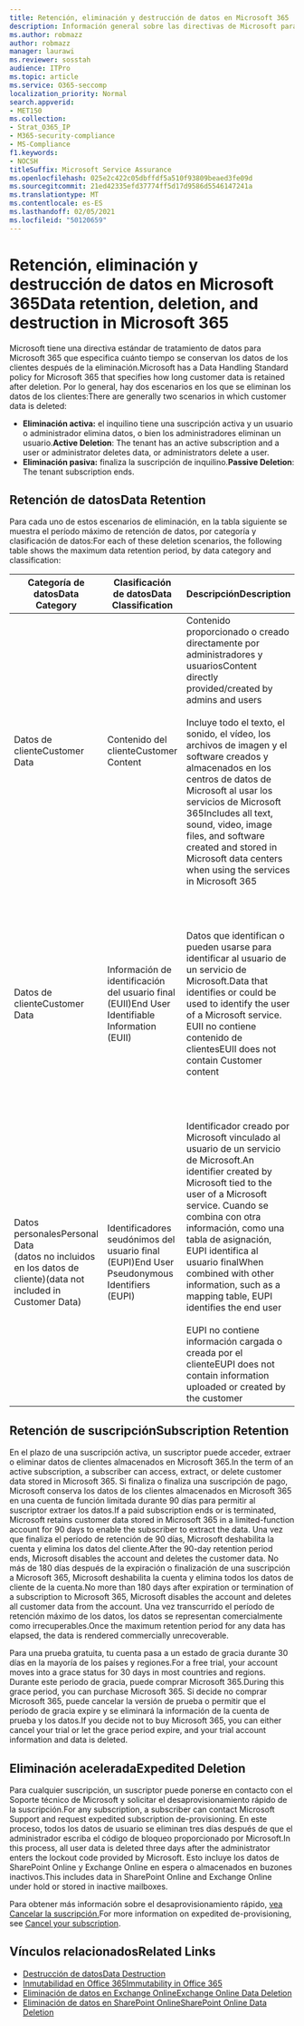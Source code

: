 ```yaml
---
title: Retención, eliminación y destrucción de datos en Microsoft 365
description: Información general sobre las directivas de Microsoft para Microsoft 365 relacionadas con la retención, eliminación y destrucción de datos.
ms.author: robmazz
author: robmazz
manager: laurawi
ms.reviewer: sosstah
audience: ITPro
ms.topic: article
ms.service: O365-seccomp
localization_priority: Normal
search.appverid:
- MET150
ms.collection:
- Strat_O365_IP
- M365-security-compliance
- MS-Compliance
f1.keywords:
- NOCSH
titleSuffix: Microsoft Service Assurance
ms.openlocfilehash: 025e2c422c05dbffdf5a510f93809beaed3fe09d
ms.sourcegitcommit: 21ed42335efd37774ff5d17d9586d5546147241a
ms.translationtype: MT
ms.contentlocale: es-ES
ms.lasthandoff: 02/05/2021
ms.locfileid: "50120659"
---
```

# <a name="data-retention-deletion-and-destruction-in-microsoft-365"></a><span data-ttu-id="2b9b7-103">Retención, eliminación y destrucción de datos en Microsoft 365</span><span class="sxs-lookup"><span data-stu-id="2b9b7-103">Data retention, deletion, and destruction in Microsoft 365</span></span>

<span data-ttu-id="2b9b7-104">Microsoft tiene una directiva estándar de tratamiento de datos para Microsoft 365 que especifica cuánto tiempo se conservan los datos de los clientes después de la eliminación.</span><span class="sxs-lookup"><span data-stu-id="2b9b7-104">Microsoft has a Data Handling Standard policy for Microsoft 365 that specifies how long customer data is retained after deletion.</span></span> <span data-ttu-id="2b9b7-105">Por lo general, hay dos escenarios en los que se eliminan los datos de los clientes:</span><span class="sxs-lookup"><span data-stu-id="2b9b7-105">There are generally two scenarios in which customer data is deleted:</span></span>

- <span data-ttu-id="2b9b7-106">**Eliminación activa:** el inquilino tiene una suscripción activa y un usuario o administrador elimina datos, o bien los administradores eliminan un usuario.</span><span class="sxs-lookup"><span data-stu-id="2b9b7-106">**Active Deletion**: The tenant has an active subscription and a user or administrator deletes data, or administrators delete a user.</span></span>
- <span data-ttu-id="2b9b7-107">**Eliminación pasiva:** finaliza la suscripción de inquilino.</span><span class="sxs-lookup"><span data-stu-id="2b9b7-107">**Passive Deletion**: The tenant subscription ends.</span></span>

## <a name="data-retention"></a><span data-ttu-id="2b9b7-108">Retención de datos</span><span class="sxs-lookup"><span data-stu-id="2b9b7-108">Data Retention</span></span>

<span data-ttu-id="2b9b7-109">Para cada uno de estos escenarios de eliminación, en la tabla siguiente se muestra el período máximo de retención de datos, por categoría y clasificación de datos:</span><span class="sxs-lookup"><span data-stu-id="2b9b7-109">For each of these deletion scenarios, the following table shows the maximum data retention period, by data category and classification:</span></span>

| <span data-ttu-id="2b9b7-110">Categoría de datos</span><span class="sxs-lookup"><span data-stu-id="2b9b7-110">Data Category</span></span> | <span data-ttu-id="2b9b7-111">Clasificación de datos</span><span class="sxs-lookup"><span data-stu-id="2b9b7-111">Data Classification</span></span> | <span data-ttu-id="2b9b7-112">Descripción</span><span class="sxs-lookup"><span data-stu-id="2b9b7-112">Description</span></span> | <span data-ttu-id="2b9b7-113">Ejemplos</span><span class="sxs-lookup"><span data-stu-id="2b9b7-113">Examples</span></span> | <span data-ttu-id="2b9b7-114">Período de retención</span><span class="sxs-lookup"><span data-stu-id="2b9b7-114">Retention Period</span></span> |
|-----------------|-----------------|-----------------|----------------------------------|-------------------------------|
| <span data-ttu-id="2b9b7-115">Datos de cliente</span><span class="sxs-lookup"><span data-stu-id="2b9b7-115">Customer Data</span></span> | <span data-ttu-id="2b9b7-116">Contenido del cliente</span><span class="sxs-lookup"><span data-stu-id="2b9b7-116">Customer Content</span></span>| <span data-ttu-id="2b9b7-117">Contenido proporcionado o creado directamente por administradores y usuarios</span><span class="sxs-lookup"><span data-stu-id="2b9b7-117">Content directly provided/created by admins and users</span></span> <br><br> <span data-ttu-id="2b9b7-118">Incluye todo el texto, el sonido, el vídeo, los archivos de imagen y el software creados y almacenados en los centros de datos de Microsoft al usar los servicios de Microsoft 365</span><span class="sxs-lookup"><span data-stu-id="2b9b7-118">Includes all text, sound, video, image files, and software created and stored in Microsoft data centers when using the services in Microsoft 365</span></span> | <span data-ttu-id="2b9b7-119">Algunos ejemplos de las aplicaciones de Microsoft 365 más usadas que permiten a los usuarios crear datos son Word, Excel, PowerPoint, Outlook y OneNote</span><span class="sxs-lookup"><span data-stu-id="2b9b7-119">Examples of the most commonly used Microsoft 365 applications that allow users to author data include Word, Excel, PowerPoint, Outlook, and OneNote</span></span> <br><br> <span data-ttu-id="2b9b7-120">El contenido del cliente también incluye secretos proporcionados/propiedad del cliente (contraseñas, certificados, claves de cifrado, claves de almacenamiento)</span><span class="sxs-lookup"><span data-stu-id="2b9b7-120">Customer content also includes customer-owned/provided secrets (passwords, certificates, encryption keys, storage keys)</span></span> | <span data-ttu-id="2b9b7-121">**Escenario de eliminación activa:** como máximo 30 días</span><span class="sxs-lookup"><span data-stu-id="2b9b7-121">**Active Deletion Scenario:** at most 30 days</span></span> <br><br> <span data-ttu-id="2b9b7-122">**Escenario de eliminación pasiva:** como máximo 180 días</span><span class="sxs-lookup"><span data-stu-id="2b9b7-122">**Passive Deletion Scenario:** at most 180 days</span></span> |
| <span data-ttu-id="2b9b7-123">Datos de cliente</span><span class="sxs-lookup"><span data-stu-id="2b9b7-123">Customer Data</span></span> | <span data-ttu-id="2b9b7-124">Información de identificación del usuario final (EUII)</span><span class="sxs-lookup"><span data-stu-id="2b9b7-124">End User Identifiable Information (EUII)</span></span> | <span data-ttu-id="2b9b7-125">Datos que identifican o pueden usarse para identificar al usuario de un servicio de Microsoft.</span><span class="sxs-lookup"><span data-stu-id="2b9b7-125">Data that identifies or could be used to identify the user of a Microsoft service.</span></span> <span data-ttu-id="2b9b7-126">EUII no contiene contenido de clientes</span><span class="sxs-lookup"><span data-stu-id="2b9b7-126">EUII does not contain Customer content</span></span> | <span data-ttu-id="2b9b7-127">Nombre de usuario o nombre para mostrar (DOMINIO\NombreDeUsuario)</span><span class="sxs-lookup"><span data-stu-id="2b9b7-127">User name or display name (DOMAIN\UserName)</span></span> <br><br> <span data-ttu-id="2b9b7-128">Nombre principal de usuario (name@domain)</span><span class="sxs-lookup"><span data-stu-id="2b9b7-128">User principal name (name@domain)</span></span> <br><br>  <span data-ttu-id="2b9b7-129">Direcciones IP específicas del usuario</span><span class="sxs-lookup"><span data-stu-id="2b9b7-129">User-specific IP addresses</span></span> | <span data-ttu-id="2b9b7-130">**Escenario de eliminación activa:** como máximo 180 días (solo una acción de administrador de inquilinos)</span><span class="sxs-lookup"><span data-stu-id="2b9b7-130">**Active Deletion Scenario:** at most 180 days (only a tenant administrator action)</span></span> <br><br> <span data-ttu-id="2b9b7-131">**Escenario de eliminación pasiva:** como máximo 180 días</span><span class="sxs-lookup"><span data-stu-id="2b9b7-131">**Passive Deletion Scenario:** at most 180 days</span></span> |
| <span data-ttu-id="2b9b7-132">Datos personales</span><span class="sxs-lookup"><span data-stu-id="2b9b7-132">Personal Data</span></span> <br> <span data-ttu-id="2b9b7-133">(datos no incluidos en los datos de cliente)</span><span class="sxs-lookup"><span data-stu-id="2b9b7-133">(data not included in Customer Data)</span></span> | <span data-ttu-id="2b9b7-134">Identificadores seudónimos del usuario final (EUPI)</span><span class="sxs-lookup"><span data-stu-id="2b9b7-134">End User Pseudonymous Identifiers (EUPI)</span></span> | <span data-ttu-id="2b9b7-135">Identificador creado por Microsoft vinculado al usuario de un servicio de Microsoft.</span><span class="sxs-lookup"><span data-stu-id="2b9b7-135">An identifier created by Microsoft tied to the user of a Microsoft service.</span></span> <span data-ttu-id="2b9b7-136">Cuando se combina con otra información, como una tabla de asignación, EUPI identifica al usuario final</span><span class="sxs-lookup"><span data-stu-id="2b9b7-136">When combined with other information, such as a mapping table, EUPI identifies the end user</span></span> <br><br> <span data-ttu-id="2b9b7-137">EUPI no contiene información cargada o creada por el cliente</span><span class="sxs-lookup"><span data-stu-id="2b9b7-137">EUPI does not contain information uploaded or created by the customer</span></span> | <span data-ttu-id="2b9b7-138">GUID de usuario, PUID o SID</span><span class="sxs-lookup"><span data-stu-id="2b9b7-138">User GUIDs, PUIDs, or SIDs</span></span> <br><br> <span data-ttu-id="2b9b7-139">IDs de sesión</span><span class="sxs-lookup"><span data-stu-id="2b9b7-139">Session IDs</span></span> | <span data-ttu-id="2b9b7-140">**Escenario de eliminación activa:** como máximo 30 días</span><span class="sxs-lookup"><span data-stu-id="2b9b7-140">**Active Deletion Scenario:** at most 30 days</span></span> <br><br> <span data-ttu-id="2b9b7-141">**Escenario de eliminación pasiva:** como máximo 180 días</span><span class="sxs-lookup"><span data-stu-id="2b9b7-141">**Passive Deletion Scenario:** at most 180 days</span></span> |

## <a name="subscription-retention"></a><span data-ttu-id="2b9b7-142">Retención de suscripción</span><span class="sxs-lookup"><span data-stu-id="2b9b7-142">Subscription Retention</span></span>

<span data-ttu-id="2b9b7-143">En el plazo de una suscripción activa, un suscriptor puede acceder, extraer o eliminar datos de clientes almacenados en Microsoft 365.</span><span class="sxs-lookup"><span data-stu-id="2b9b7-143">In the term of an active subscription, a subscriber can access, extract, or delete customer data stored in Microsoft 365.</span></span> <span data-ttu-id="2b9b7-144">Si finaliza o finaliza una suscripción de pago, Microsoft conserva los datos de los clientes almacenados en Microsoft 365 en una cuenta de función limitada durante 90 días para permitir al suscriptor extraer los datos.</span><span class="sxs-lookup"><span data-stu-id="2b9b7-144">If a paid subscription ends or is terminated, Microsoft retains customer data stored in Microsoft 365 in a limited-function account for 90 days to enable the subscriber to extract the data.</span></span> <span data-ttu-id="2b9b7-145">Una vez que finaliza el período de retención de 90 días, Microsoft deshabilita la cuenta y elimina los datos del cliente.</span><span class="sxs-lookup"><span data-stu-id="2b9b7-145">After the 90-day retention period ends, Microsoft disables the account and deletes the customer data.</span></span> <span data-ttu-id="2b9b7-146">No más de 180 días después de la expiración o finalización de una suscripción a Microsoft 365, Microsoft deshabilita la cuenta y elimina todos los datos de cliente de la cuenta.</span><span class="sxs-lookup"><span data-stu-id="2b9b7-146">No more than 180 days after expiration or termination of a subscription to Microsoft 365, Microsoft disables the account and deletes all customer data from the account.</span></span> <span data-ttu-id="2b9b7-147">Una vez transcurrido el período de retención máximo de los datos, los datos se representan comercialmente como irrecuperables.</span><span class="sxs-lookup"><span data-stu-id="2b9b7-147">Once the maximum retention period for any data has elapsed, the data is rendered commercially unrecoverable.</span></span>

<span data-ttu-id="2b9b7-148">Para una prueba gratuita, tu cuenta pasa a un estado de gracia durante 30 días en la mayoría de los países y regiones.</span><span class="sxs-lookup"><span data-stu-id="2b9b7-148">For a free trial, your account moves into a grace status for 30 days in most countries and regions.</span></span> <span data-ttu-id="2b9b7-149">Durante este periodo de gracia, puede comprar Microsoft 365.</span><span class="sxs-lookup"><span data-stu-id="2b9b7-149">During this grace period, you can purchase Microsoft 365.</span></span> <span data-ttu-id="2b9b7-150">Si decide no comprar Microsoft 365, puede cancelar la versión de prueba o permitir que el período de gracia expire y se eliminará la información de la cuenta de prueba y los datos.</span><span class="sxs-lookup"><span data-stu-id="2b9b7-150">If you decide not to buy Microsoft 365, you can either cancel your trial or let the grace period expire, and your trial account information and data is deleted.</span></span>

## <a name="expedited-deletion"></a><span data-ttu-id="2b9b7-151">Eliminación acelerada</span><span class="sxs-lookup"><span data-stu-id="2b9b7-151">Expedited Deletion</span></span>

<span data-ttu-id="2b9b7-152">Para cualquier suscripción, un suscriptor puede ponerse en contacto con el Soporte técnico de Microsoft y solicitar el desaprovisionamiento rápido de la suscripción.</span><span class="sxs-lookup"><span data-stu-id="2b9b7-152">For any subscription, a subscriber can contact Microsoft Support and request expedited subscription de-provisioning.</span></span> <span data-ttu-id="2b9b7-153">En este proceso, todos los datos de usuario se eliminan tres días después de que el administrador escriba el código de bloqueo proporcionado por Microsoft.</span><span class="sxs-lookup"><span data-stu-id="2b9b7-153">In this process, all user data is deleted three days after the administrator enters the lockout code provided by Microsoft.</span></span> <span data-ttu-id="2b9b7-154">Esto incluye los datos de SharePoint Online y Exchange Online en espera o almacenados en buzones inactivos.</span><span class="sxs-lookup"><span data-stu-id="2b9b7-154">This includes data in SharePoint Online and Exchange Online under hold or stored in inactive mailboxes.</span></span>

<span data-ttu-id="2b9b7-155">Para obtener más información sobre el desaprovisionamiento rápido, [vea Cancelar la suscripción.](/microsoft-365/commerce/subscriptions/cancel-your-subscription)</span><span class="sxs-lookup"><span data-stu-id="2b9b7-155">For more information on expedited de-provisioning, see [Cancel your subscription](/microsoft-365/commerce/subscriptions/cancel-your-subscription).</span></span>

## <a name="related-links"></a><span data-ttu-id="2b9b7-156">Vínculos relacionados</span><span class="sxs-lookup"><span data-stu-id="2b9b7-156">Related Links</span></span>

- [<span data-ttu-id="2b9b7-157">Destrucción de datos</span><span class="sxs-lookup"><span data-stu-id="2b9b7-157">Data Destruction</span></span>](assurance-data-destruction.md)
- [<span data-ttu-id="2b9b7-158">Inmutabilidad en Office 365</span><span class="sxs-lookup"><span data-stu-id="2b9b7-158">Immutability in Office 365</span></span>](assurance-data-immutability.md)
- [<span data-ttu-id="2b9b7-159">Eliminación de datos en Exchange Online</span><span class="sxs-lookup"><span data-stu-id="2b9b7-159">Exchange Online Data Deletion</span></span>](assurance-exchange-online-data-deletion.md)
- [<span data-ttu-id="2b9b7-160">Eliminación de datos en SharePoint Online</span><span class="sxs-lookup"><span data-stu-id="2b9b7-160">SharePoint Online Data Deletion</span></span>](assurance-sharepoint-online-data-deletion.md)
